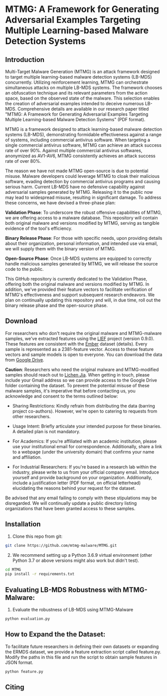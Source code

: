 # MTMG: A Framework for Generating Adversarial Examples Targeting Multiple Learning-based Malware Detection Systems
## Introduction
Multi-Target Malware Generation (MTMG) is an attack framework designed to target multiple learning-based malware detection systems (LB-MDS) concurrently. Utilizing reinforcement learning, MTMG can orchestrate simultaneous attacks on multiple LB-MDS systems. The framework chooses an obfuscation technique and its relevant parameters from the action space, based on the observed state of the malware. This selection enables the creation of adversarial examples intended to deceive numerous LB-MDS. Comprehensive details are available in our research paper titled "MTMG: A Framework for Generating Adversarial Examples Targeting Multiple Learning-based Malware Detection Systems" (PDF format).

MTMG is a framework designed to attack learning-based malware detection systems (LB-MDS), demonstrating formidable effectiveness against a range of systems, including commercial antivirus software. When targeting a single commercial antivirus software, MTMG can achieve an attack success rate of over 90%. Against multiple commercial antivirus softwares, anonymized as AV1-AV6, MTMG consistently achieves an attack success rate of over 80%.

The reason we have not made MTMG open-source is due to potential misuse. Malware developers could leverage MTMG to cloak their malicious software, evading detection by commercial antivirus programs and causing serious harm. Current LB-MDS have no defensive capability against adversarial samples generated by MTMG. Releasing it to the public now may lead to widespread misuse, resulting in significant damage. To address these concerns, we have devised a three-phase plan:

**Validation Phase**: To underscore the robust offensive capabilities of MTMG, we are offering access to a malware database. This repository will contain both original malware and versions modified by MTMG, serving as tangible evidence of the tool's efficiency.

**Binary Release Phase**: For those with specific needs, upon providing details about their organization, personal information, and intended use via email, we will supply them with the binary version of MTMG.

**Open-Source Phase**: Once LB-MDS systems are equipped to correctly handle malicious samples generated by MTMG, we will release the source code to the public.

This GitHub repository is currently dedicated to the Validation Phase, offering both the original malware and versions modified by MTMG. In addition, we've provided their feature vectors to facilitate verification of MTMG's effectiveness and support subsequent research endeavors. We plan on continually updating this repository and will, in due time, roll out the binary release phase and the open-source phase.

## Download
For researchers who don't require the original malware and MTMG-malware samples, we've extracted features using the [LIEF](https://lief.quarkslab.com/) project (version 0.9.0). These features are consistent with the [Ember](https://github.com/elastic/ember) dataset (details). Every sample is represented as a 2381-feature vector. Access to these feature vectors and sample models is open to everyone. You can download the data from [Google Drive](). 

**Caution**: Researchers who need the original malware and MTMG-modified samples should reach out to [Lichen Jia](lcjia457@gmail.com). When getting in touch, please include your Gmail address so we can provide access to the Google Drive folder containing the dataset. To prevent the potential misuse of these malware samples, it's imperative that before contacting us, you acknowledge and consent to the terms outlined below:

- Sharing Restrictions: Kindly refrain from distributing the data (barring project co-authors). However, we're open to catering to requests from other researchers.

- Usage Intent: Briefly articulate your intended purpose for these binaries. A detailed plan is not mandatory.

- For Academics: If you're affiliated with an academic institution, please use your institutional email for correspondence. Additionally, share a link to a webpage (under the university domain) that confirms your name and affiliation.

- For Industrial Researchers: If you're based in a research lab within the industry, please write to us from your official company email. Introduce yourself and provide background on your organization. Additionally, include a justification letter (PDF format, on official letterhead) elucidating the reasons behind your request for the dataset.

Be advised that any email failing to comply with these stipulations may be disregarded. We will continually update a public directory listing organizations that have been granted access to these samples.


## Installation
1. Clone this repo from git:

```bash
git clone https://github.com/mtmg-malware/MTMG.git
```

2. We recommend setting up a Python 3.6.9 virtual environment (other Python 3.7 or above versions might also work but didn't test).

```bash
cd MTMG
pip install -r requirements.txt
```

## Evaluating LB-MDS Robustness with MTMG-Malware:
1. Evaluate the robustness of LB-MDS using MTMG-Malware

```bash
python evaluation.py
```

## How to Expand the the Dataset:
To facilitate future researchers in defining their own datasets or expanding the ERMDS dataset, we provide a feature extraction script called feature.py. Modify the paths in this file and run the script to obtain sample features in JSON format.

```bash
python feature.py
```

## Citing
```

```
